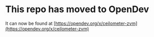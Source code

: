 # This repo has moved to OpenDev

It can now be found at [https://opendev.org/x/ceilometer-zvm](https://opendev.org/x/ceilometer-zvm)
